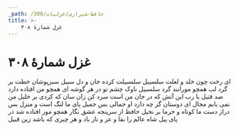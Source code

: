 ```yaml
---
_path: /حافظ-شیرازی/غزلیات/308
title: >-
    غزل شمارهٔ ۳۰۸
---
```

# غزل شمارهٔ ۳۰۸

ای رخت چون خلد و لعلت سلسبیل
سلسبیلت کرده جان و دل سبیل
سبزپوشان خطت بر گرد لب
همچو مورانند گرد سلسبیل
ناوک چشم تو در هر گوشه ای
همچو من افتاده دارد صد قتیل
یا رب این آتش که در جان من است
سرد کن زان سان که کردی بر خلیل
من نمی یابم مجال ای دوستان
گر چه دارد او جمالی بس جمیل
پای ما لنگ است و منزل بس دراز
دست ما کوتاه و خرما بر نخیل
حافظ از سرپنجه عشق نگار
همچو مور افتاده شد در پای پیل
شاه عالم را بقا و عز و ناز
باد و هر چیزی که باشد زین قبیل
